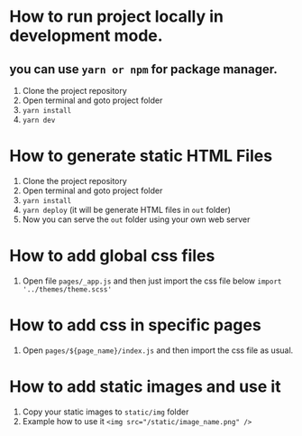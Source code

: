 # How to run project locally in development mode.

## you can use `yarn or npm` for package manager.

1. Clone the project repository
2. Open terminal and goto project folder
3. `yarn install`
4. `yarn dev`

# How to generate static HTML Files

1. Clone the project repository
2. Open terminal and goto project folder
3. `yarn install`
4. `yarn deploy` (it will be generate HTML files in `out` folder)
5. Now you can serve the `out` folder using your own web server

# How to add global css files

1. Open file `pages/_app.js` and then just import the css file below `import '../themes/theme.scss'`

# How to add css in specific pages

1. Open `pages/${page_name}/index.js` and then import the css file as usual.

# How to add static images and use it

1. Copy your static images to `static/img` folder
2. Example how to use it `<img src="/static/image_name.png" />`
